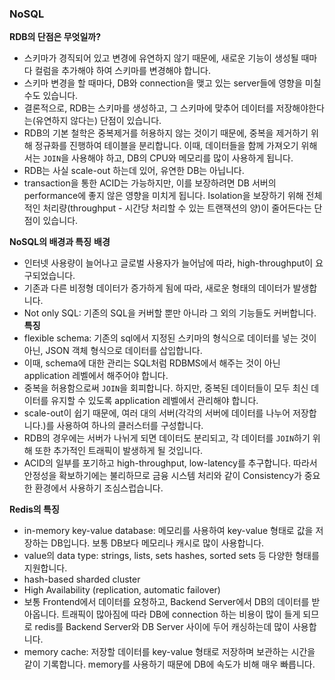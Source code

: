 ### NoSQL
**RDB의 단점은 무엇일까?**
- 스키마가 경직되어 있고 변경에 유연하지 않기 때문에, 새로운 기능이 생성될 때마다 컬럼을 추가해야 하여 스키마를 변경해야 합니다.
- 스키마 변경을 할 때마다, DB와 connection을 맺고 있는 server들에 영향을 미칠 수도 있습니다.
- 결론적으로, RDB는 스키마를 생성하고, 그 스키마에 맞추어 데이터를 저장해야한다는(유연하지 않다는) 단점이 있습니다.
- RDB의 기본 철학은 중복제거를 허용하지 않는 것이기 때문에, 중복을 제거하기 위해 정규화를 진행하여 테이블을 분리합니다. 이때, 데이터들을 함께 가져오기 위해서는 `JOIN`을 사용해야 하고, DB의 CPU와 메모리를 많이 사용하게 됩니다.
- RDB는 사실 scale-out 하는데 있어, 유연한 DB는 아닙니다. 
- transaction을 통한 ACID는 가능하지만, 이를 보장하려면 DB 서버의 performance에 좋지 않은 영향을 미치게 됩니다. Isolation을 보장하기 위해 전체적인 처리량(throughput - 시간당 처리할 수 있는 트랜잭션의 양)이 줄어든다는 단점이 있습니다.

**NoSQL의 배경과 특징**
**배경**  
- 인터넷 사용량이 늘어나고 글로벌 사용자가 늘어남에 따라, high-throughput이 요구되었습니다.
- 기존과 다른 비정형 데이터가 증가하게 됨에 따라, 새로운 형태의 데이터가 발생합니다.
- Not only SQL: 기존의 SQL을 커버할 뿐만 아니라 그 외의 기능들도 커버합니다.
**특징**  
- flexible schema: 기존의 sql에서 지정된 스키마의 형식으로 데이터를 넣는 것이 아닌, JSON 객체 형식으로 데이터를 삽입합니다.
- 이때, schema에 대한 관리는 SQL처럼 RDBMS에서 해주는 것이 아닌 application 레벨에서 해주어야 합니다.
- 중복을 허용함으로써 `JOIN`을 회피합니다. 하지만, 중복된 데이터들이 모두 최신 데이터를 유지할 수 있도록 application 레벨에서 관리해야 합니다.
- scale-out이 쉽기 때문에, 여러 대의 서버(각각의 서버에 데이터를 나누어 저장합니다.)를 사용하여 하나의 클러스터를 구성합니다.
- RDB의 경우에는 서버가 나뉘게 되면 데이터도 분리되고, 각 데이터를 `JOIN`하기 위해 또한 추가적인 트래픽이 발생하게 될 것입니다.
- ACID의 일부를 포기하고 high-throughput, low-latency를 추구합니다. 따라서 안정성을 확보하기에는 불리하므로 금융 시스템 처리와 같이 Consistency가 중요한 환경에서 사용하기 조심스럽습니다.

**Redis의 특징**
- in-memory key-value database: 메모리를 사용하여 key-value 형태로 값을 저장하는 DB입니다. 보통 DB보다 메모리나 캐시로 많이 사용합니다.
- value의 data type: strings, lists, sets hashes, sorted sets 등 다양한 형태를 지원합니다.
- hash-based sharded cluster
- High Availability (replication, automatic failover)
- 보통 Frontend에서 데이터를 요청하고, Backend Server에서 DB의 데이터를 받아옵니다. 트래픽이 많아짐에 따라 DB에 connection 하는 비용이 많이 들게 되므로 redis를 Backend Server와 DB Server 사이에 두어 캐싱하는데 많이 사용합니다.
- memory cache: 저장할 데이터를 key-value 형태로 저장하며 보관하는 시간을 같이 기록합니다. memory를 사용하기 때문에 DB에 속도가 비해 매우 빠릅니다.
